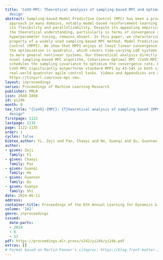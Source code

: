 ```yaml
---
title: 'CoVO-MPC: Theoretical analysis of sampling-based MPC and optimal covariance
  design'
abstract: Sampling-based Model Predictive Control (MPC) has been a practical and effective
  approach in many domains, notably model-based reinforcement learning, thanks to
  its flexibility and parallelizability. Despite its appealing empirical performance,
  the theoretical understanding, particularly in terms of convergence analysis and
  hyperparameter tuning, remains absent. In this paper, we characterize the convergence
  property of a widely used sampling-based MPC method, Model Predictive Path Integral
  Control (MPPI). We show that MPPI enjoys at least linear convergence rates when
  the optimization is quadratic, which covers time-varying LQR systems. We then extend
  to more general nonlinear systems. Our theoretical analysis directly leads to a
  novel sampling-based MPC algorithm, CoVariance-Optimal MPC (CoVO-MPC) that optimally
  schedules the sampling covariance to optimize the convergence rate. Empirically,
  CoVO-MPC significantly outperforms standard MPPI by 43-54% in both simulations and
  real-world quadrotor agile control tasks. Videos and Appendices are available at
  https://tinyurl.com/covo-mpc-cmu.
layout: inproceedings
series: Proceedings of Machine Learning Research
publisher: PMLR
issn: 2640-3498
id: yi24b
month: 0
tex_title: "{CoVO}-{MPC}: {T}heoretical analysis of sampling-based {MPC} and optimal covariance
  design"
firstpage: 1122
lastpage: 1135
page: 1122-1135
order: 1
cycles: false
bibtex_author: Yi, Zeji and Pan, Chaoyi and He, Guanqi and Qu, Guannan and Shi, Guanya
author:
- given: Zeji
  family: Yi
- given: Chaoyi
  family: Pan
- given: Guanqi
  family: He
- given: Guannan
  family: Qu
- given: Guanya
  family: Shi
date: 2024-06-11
address:
container-title: Proceedings of the 6th Annual Learning for Dynamics & Control Conference
volume: '242'
genre: inproceedings
issued:
  date-parts:
  - 2024
  - 6
  - 11
pdf: https://proceedings.mlr.press/v242/yi24b/yi24b.pdf
extras: []
# Format based on Martin Fenner's citeproc: https://blog.front-matter.io/posts/citeproc-yaml-for-bibliographies/
---
```

